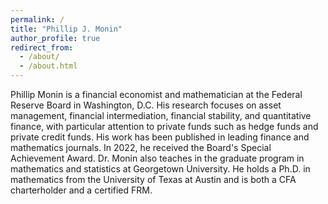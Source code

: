 ```yaml
---
permalink: /
title: "Phillip J. Monin"
author_profile: true
redirect_from: 
  - /about/
  - /about.html
---
```


Phillip Monin is a financial economist and mathematician at the Federal Reserve Board in Washington, D.C. His research focuses on asset management, financial intermediation, financial stability, and quantitative finance, with particular attention to private funds such as hedge funds and private credit funds. His work has been published in leading finance and mathematics journals. In 2022, he received the Board's Special Achievement Award. Dr. Monin also teaches in the graduate program in mathematics and statistics at Georgetown University. He holds a Ph.D. in mathematics from the University of Texas at Austin and is both a CFA charterholder and a certified FRM.
